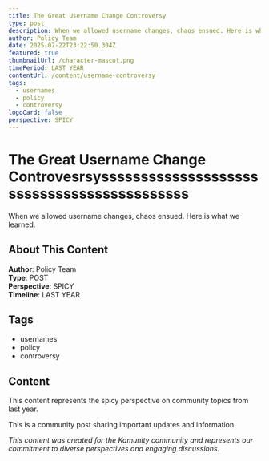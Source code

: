 ```yaml
---
title: The Great Username Change Controversy
type: post
description: When we allowed username changes, chaos ensued. Here is what we learned.
author: Policy Team
date: 2025-07-22T23:22:50.304Z
featured: true
thumbnailUrl: /character-mascot.png
timePeriod: LAST YEAR
contentUrl: /content/username-controversy
tags:
  - usernames
  - policy
  - controversy
logoCard: false
perspective: SPICY
---
```

# The Great Username Change Controvesrsysssssssssssssssssssssssssssssssssssssssssss

When we allowed username changes, chaos ensued. Here is what we learned.

## About This Content

**Author**: Policy Team\
**Type**: POST\
**Perspective**: SPICY\
**Timeline**: LAST YEAR  

## Tags

* usernames
* policy
* controversy

## Content

This content represents the spicy perspective on community topics from last year. 

This is a community post sharing important updates and information.

*This content was created for the Kamunity community and represents our commitment to diverse perspectives and engaging discussions.*